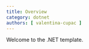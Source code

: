 ```yaml
---
title: Overview
category: dotnet
authors: [ valentina-cupac ]
---
```


Welcome to the .NET template.